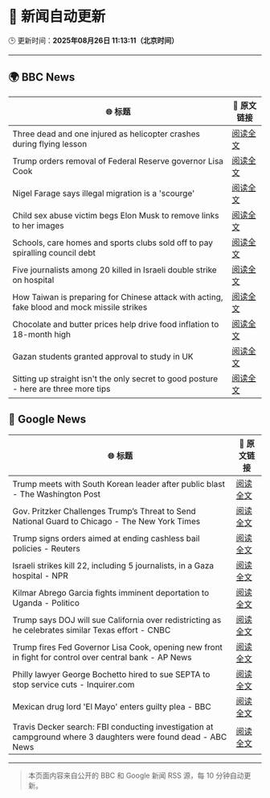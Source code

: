 # 🧠 新闻自动更新

🕒 更新时间：**2025年08月26日 11:13:11（北京时间）**

---

## 🌍 BBC News

| 🌐 标题 | 🔗 原文链接 |
|--------|-------------|
| Three dead and one injured as helicopter crashes during flying lesson | [阅读全文](https://www.bbc.com/news/articles/c87e22ryerlo?at_medium=RSS&at_campaign=rss) |
| Trump orders removal of Federal Reserve governor Lisa Cook | [阅读全文](https://www.bbc.com/news/articles/cx275n8gx0ro?at_medium=RSS&at_campaign=rss) |
| Nigel Farage says illegal migration is a 'scourge' | [阅读全文](https://www.bbc.com/news/articles/c5yk4r5e514o?at_medium=RSS&at_campaign=rss) |
| Child sex abuse victim begs Elon Musk to remove links to her images | [阅读全文](https://www.bbc.com/news/articles/cq587wv4d5go?at_medium=RSS&at_campaign=rss) |
| Schools, care homes and sports clubs sold off to pay spiralling council debt | [阅读全文](https://www.bbc.com/news/articles/cq87497v8ypo?at_medium=RSS&at_campaign=rss) |
| Five journalists among 20 killed in Israeli double strike on hospital | [阅读全文](https://www.bbc.com/news/articles/cp89rp48246o?at_medium=RSS&at_campaign=rss) |
| How Taiwan is preparing for Chinese attack with acting, fake blood and mock missile strikes | [阅读全文](https://www.bbc.com/news/articles/cp94v42gmg9o?at_medium=RSS&at_campaign=rss) |
| Chocolate and butter prices help drive food inflation to 18-month high | [阅读全文](https://www.bbc.com/news/articles/cly4eme0284o?at_medium=RSS&at_campaign=rss) |
| Gazan students granted approval to study in UK | [阅读全文](https://www.bbc.com/news/articles/cgqnjqgp719o?at_medium=RSS&at_campaign=rss) |
| Sitting up straight isn't the only secret to good posture - here are three more tips | [阅读全文](https://www.bbc.com/news/articles/c890kejpg34o?at_medium=RSS&at_campaign=rss) |

## 📰 Google News

| 🌐 标题 | 🔗 原文链接 |
|--------|-------------|
| Trump meets with South Korean leader after public blast - The Washington Post | [阅读全文](https://news.google.com/rss/articles/CBMijgFBVV95cUxPY3BmSHFta3hWVUc1QTFBVjRVY2U0YlNkdkRLeEpjdGxGa01nTjItTzJQUS0taEpWSVdrOUZGSGIxODZ3OWRTTUY0bHZXYWw0VXFEaXNEM1FJakt2TW1ldk5BT2paVXltZnRVNXg3SnVjVXBYNmpiQmtheHhhWHBLUEI1T1NCazVSaEh5MUdn?oc=5) |
| Gov. Pritzker Challenges Trump’s Threat to Send National Guard to Chicago - The New York Times | [阅读全文](https://news.google.com/rss/articles/CBMikwFBVV95cUxONVVQczZSdk5yTWt1Ukk0RFdCdTFrY21OczlZV0lodkNSNmhZbW5kdng4MXBDQThQSV9xRE5ZTUV0R1llMzNQX0RCbmd1QVV4bVYtbjY5bGJSVTBZcllTc2RGLWR0TERvTDRTaHJ0NDdIQXQ5R192S0lScUhaY2JCWGI0QnBwaEVmaHpDNFYtYmxWcmM?oc=5) |
| Trump signs orders aimed at ending cashless bail policies - Reuters | [阅读全文](https://news.google.com/rss/articles/CBMioAFBVV95cUxQekZjeFIyS2UtX0t0UE1CUS1hM3BsZzl4TE5hX2xIaFJ0cTREb1R3REpaaDBmTEpVYkV3XzBPQV9xQnY0eVBNT091VzF4V3d2ZmM3R2hBRDgyVjBGTDRtSjlmWXYwMU1iclRUTGxTcmtGMFdKakFzRE5PT244Q05yakJCVVR3X29kalkzUEpJV29WdENEWXViRXU0ZF9NakMx?oc=5) |
| Israeli strikes kill 22, including 5 journalists, in a Gaza hospital - NPR | [阅读全文](https://news.google.com/rss/articles/CBMijAFBVV95cUxObm9aZm1XLUxqVWNBRFVFbHk4NWNJZWpzV3h3NTYycHFWZE42Q3ZhYml5alZ5UTg3alM1aU5pY3BvdmFSdnRPY29nSmdoRkliWTVXSTh1Y096UDBfVzhrcEQzRUxlbzd4YzAySVYzVVV3SmFWYS15aF9CSzZhcHY5Z3lKVmhUQmZUSzlxTg?oc=5) |
| Kilmar Abrego Garcia fights imminent deportation to Uganda - Politico | [阅读全文](https://news.google.com/rss/articles/CBMirAFBVV95cUxQN0U3QmExeTRUTklEcXR5QmI1eWpnNXRxaVhHWG5Oem5tdFcxREU4TGJnUGJMeXZHZXlMUDREbmFodFdRUUdpeDh5VTc1dFpENVcyemJrREJ0MjZxeUhESWdMRTFxdVpMZW5mcDlwZ3hHS3o1WmNKeUFzSFh6NTlaWDNvZzN6SnU1MVNZenZHRFpvQ2NlX2p0SEFSaG9kbm43UFJURzdjdmRQUWto?oc=5) |
| Trump says DOJ will sue California over redistricting as he celebrates similar Texas effort - CNBC | [阅读全文](https://news.google.com/rss/articles/CBMikgFBVV95cUxQdVdyYmxuT0dmX0lJemY1d3FUNDVuSWxleE1MZXpES1RBZVRadzhwdWZtbFpVVmV6R05DckQwRFNLNFRsbG9fNmI0TGJ5NTFYRzcyMGVpME9JUjVOYjlkQVB6OFotdHBSbnNmeWZnWjlxQ0NWSDhULV9YeUhUcGtPcFhnTG1raURlMmd4WWVyalVYZ9IBlwFBVV95cUxNZkJwNXhPSGNmMi0ySW0zQU9aOUpvZV83V0wzRy1wcUJNSnVLNUdCOTFSd0dyYXFvM0FBdHpvdlZhaGkwM0hhMVd4RnJnU3F3c19wZnJfQlVzS2FkbzJhX2pCTnU4bW9JTkNBMWFzXy1CZ3dVZFRvVWg1czBLRXU3bHdfSU1oREZOSmk0X3VLckRVZTZTUVRV?oc=5) |
| Trump fires Fed Governor Lisa Cook, opening new front in fight for control over central bank - AP News | [阅读全文](https://news.google.com/rss/articles/CBMilgFBVV95cUxQbjJIWVI1WDA1YXFUby1fVlAwYm1zZkRydlRUMVVkSmE4RGJEWnd3VE1JSFZCcWNfcl9SeVBaUE55VUxsUFRrSmczclFtTUIzTXBQTTBYM3dLUTFxX3ZtTHJqU1RqYUczTGl6X2dCZjBnbEgyVVZadHpjYjN5aTZsRXZWYWV1Umo3a2VITmNYTmh3Tm5vOGc?oc=5) |
| Philly lawyer George Bochetto hired to sue SEPTA to stop service cuts - Inquirer.com | [阅读全文](https://news.google.com/rss/articles/CBMirgFBVV95cUxOU2JVX212NkwwOEtua19qNmN1WnlhT3FuNHFUQnNTVTdrV0hMZWs4cUh5N3ZweXB0N05hTGk5ZDk1UF9JZ0RmVGFlSkVBOWRaS09jNTEyeDZ5VTlRMi1iYlhxUzNhbEVjMFlZbkZhbkNBclktLVZGLXhoMlJBVmtpbFpIb0gyN0pfNWoxUTBCZ25oWUplNGJSejNPM3VreDRQalV3Y0dJeHI0SjJYMEE?oc=5) |
| Mexican drug lord 'El Mayo' enters guilty plea - BBC | [阅读全文](https://news.google.com/rss/articles/CBMiWkFVX3lxTFBKSWNLQmtldnVKME9tSEFRRVRKbThaMEltc0VrX0NLa2ZIbTZsUG9sTTQxWHdTMmkxSV9YcHA2a1VmSUtpRnVmMWM5cTM2TEFvR2RtbmV6SThfQdIBX0FVX3lxTE9DNUctSlRDd1lsaWtFVmpYUC15VHVNNU9qaEhuRGRrcmZ0SjkxbWFKWEhyeHNPb3hwMEdzS1M5RDNpNEJZTjhJX0tpUW4xcWNKTmlObkl6aThzWEExaF9F?oc=5) |
| Travis Decker search: FBI conducting investigation at campground where 3 daughters were found dead - ABC News | [阅读全文](https://news.google.com/rss/articles/CBMiqwFBVV95cUxPVGNHYXdsRTZHY3hjTTBvUTQ2TVJNNS1ERFpiSXF1bUQxcFNEQjREcG1PZVoxUHZUa082WFlGanpLcUVycjI0X3hpYWtSbjNESm1Sd3VpUDVENGpQNjRxcllPQjdpM3NQNUZPODRZZE9RZG9JOWJCWFN0WUZfYTRlVWlqb0VrU3JiNzJhdmJPXzMxX1hkLVJtU09jTGE4eWdzX0wzWnFqQXVYYlHSAbABQVVfeXFMT09RYmQ2Z2VHejZ6alVJSFRhVkxJeW5GbFg4cEFPeXVaVzhncXZZTmRsclI2VFlqRXdwY2JOTjJyS3JDUURTeEtZTkNDc1o2MmdocGxNRDNhbjNHblhaSUt2MkxOVDlDakxlY1NBQ01UVm90a205NjZSRHBjREwzS01NT2doYlZZNHBaQkxNZHBicnFJcXdDVTVBaGE4THNhZExxdTRLNEhnWFNuMVNTclM?oc=5) |

---
> 本页面内容来自公开的 BBC 和 Google 新闻 RSS 源，每 10 分钟自动更新。